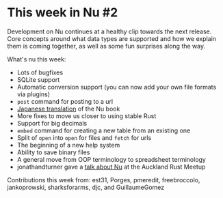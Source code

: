 # This week in Nu #2

Development on Nu continues at a healthy clip towards the next release. Core concepts around what data types are supported and how we explain them is coming together, as well as some fun surprises along the way.

What's nu this week:

- Lots of bugfixes
- SQLite support
- Automatic conversion support (you can now add your own file formats via plugins)
- `post` command for posting to a url
- [Japanese translation](https://book.nushell.sh/ja) of the Nu book
- More fixes to move us closer to using stable Rust
- Support for big decimals
- `embed` command for creating a new table from an existing one
- Split of `open` into `open` for files and `fetch` for urls
- The beginning of a new help system
- Ability to save binary files
- A general move from OOP terminology to spreadsheet terminology
- jonathandturner gave a [talk about Nu](https://www.youtube.com/watch?v=bb5QspIXu_o) at the Auckland Rust Meetup

Contributions this week from: est31, Porges, pmeredit, freebroccolo, jankoprowski, sharksforarms, djc, and GuillaumeGomez